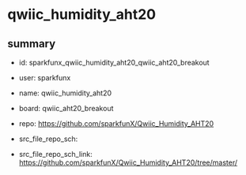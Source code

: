 # qwiic_humidity_aht20
 
## summary 
* id: sparkfunx_qwiic_humidity_aht20_qwiic_aht20_breakout
* user: sparkfunx
* name: qwiic_humidity_aht20
* board: qwiic_aht20_breakout
* repo: https://github.com/sparkfunX/Qwiic_Humidity_AHT20



* src_file_repo_sch: 
* src_file_repo_sch_link: https://github.com/sparkfunX/Qwiic_Humidity_AHT20/tree/master/






